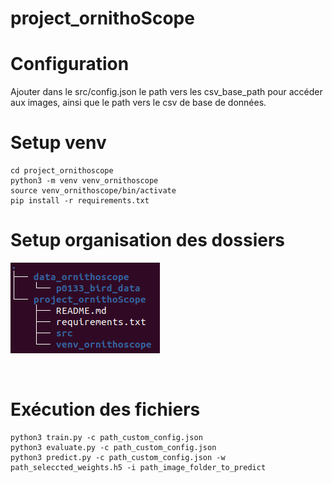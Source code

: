 # project_ornithoScope

# Configuration
Ajouter dans le src/config.json le path vers les csv_base_path pour accéder aux images, ainsi que le path vers le csv de base de données.

# Setup venv
```
cd project_ornithoscope
python3 -m venv venv_ornithoscope
source venv_ornithoscope/bin/activate
pip install -r requirements.txt

```

# Setup organisation des dossiers

<img src="src/data/imgs/img_for_readme/tree0.png"
     alt=""
     style=""/>

</br>

# Exécution des fichiers
```
python3 train.py -c path_custom_config.json
python3 evaluate.py -c path_custom_config.json
python3 predict.py -c path_custom_config.json -w path_seleccted_weights.h5 -i path_image_folder_to_predict
```
